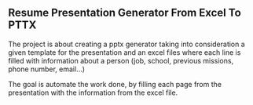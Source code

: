 ## Resume Presentation Generator From Excel To PTTX
The project is about creating a pptx generator taking into consideration a given template for the presentation and an excel files where each line is filled with information about a person (job, school, previous missions, phone number, email...)

The goal is automate the work done, by filling each page from the presentation with the information from the excel file.
